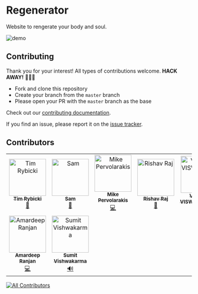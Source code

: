 # Regenerator

Website to rengerate your body and soul.

![demo](./IMG/demo.png)

## Contributing

Thank you for your interest! All types of contributions welcome. **HACK AWAY!** 🔨🔨🔨

- Fork and clone this repository
- Create your branch from the `master` branch
- Please open your PR with the `master` branch as the base

Check out our [contributing documentation](CONTRIBUTING.md).

If you find an issue, please report it on the [issue tracker](https://github.com/eduardconstantin/Regenerator/issues).

## Contributors

<!-- ALL-CONTRIBUTORS-LIST:START - Do not remove or modify this section -->
<!-- prettier-ignore-start -->
<!-- markdownlint-disable -->
<table>
  <tbody>
    <tr>
      <td align="center"><a href="https://timr.dev"><img src="https://avatars.githubusercontent.com/u/39889198?v=4?s=100" width="100px;" alt="Tim Rybicki"/><br /><sub><b>Tim Rybicki</b></sub></a><br /><a href="https://github.com/eduardconstantin/Regenerator/commits?author=trybick" title="Documentation">📖</a></td>
      <td align="center"><a href="https://github.com/samc18"><img src="https://avatars.githubusercontent.com/u/93607710?v=4?s=100" width="100px;" alt="Sam"/><br /><sub><b>Sam</b></sub></a><br /><a href="https://github.com/eduardconstantin/Regenerator/commits?author=samc18" title="Documentation">📖</a></td>
      <td align="center"><a href="https://github.com/Pervolarakis"><img src="https://avatars.githubusercontent.com/u/56447146?v=4?s=100" width="100px;" alt="Mike Pervolarakis"/><br /><sub><b>Mike Pervolarakis</b></sub></a><br /><a href="https://github.com/eduardconstantin/Regenerator/commits?author=Pervolarakis" title="Code">💻</a></td>
      <td align="center"><a href="https://github.com/Kitashi14"><img src="https://avatars.githubusercontent.com/u/76878972?v=4?s=100" width="100px;" alt="Rishav Raj"/><br /><sub><b>Rishav Raj</b></sub></a><br /><a href="https://github.com/eduardconstantin/Regenerator/commits?author=Kitashi14" title="Documentation">📖</a></td>
      <td align="center"><a href="https://github.com/vishnusnathann"><img src="https://avatars.githubusercontent.com/u/16370789?v=4?s=100" width="100px;" alt="VISHNU VISWANATHAN"/><br /><sub><b>VISHNU VISWANATHAN</b></sub></a><br /><a href="https://github.com/eduardconstantin/Regenerator/commits?author=vishnusnathann" title="Documentation">📖</a></td>
      <td align="center"><a href="https://github.com/Devesh-coder"><img src="https://avatars.githubusercontent.com/u/76838871?v=4?s=100" width="100px;" alt="Devesh Agarwal"/><br /><sub><b>Devesh Agarwal</b></sub></a><br /><a href="https://github.com/eduardconstantin/Regenerator/commits?author=Devesh-coder" title="Code">💻</a></td>
      <td align="center"><a href="https://github.com/sai-karthik-p"><img src="https://avatars.githubusercontent.com/u/54533075?v=4?s=100" width="100px;" alt="sai-karthik-p"/><br /><sub><b>sai-karthik-p</b></sub></a><br /><a href="#design-sai-karthik-p" title="Design">🎨</a></td>
    </tr>
    <tr>
      <td align="center"><a href="https://github.com/amardeep911"><img src="https://avatars.githubusercontent.com/u/97588898?v=4?s=100" width="100px;" alt="Amardeep Ranjan"/><br /><sub><b>Amardeep Ranjan</b></sub></a><br /><a href="https://github.com/eduardconstantin/Regenerator/commits?author=amardeep911" title="Code">💻</a></td>
      <td align="center"><a href="https://github.com/S-Parker7000"><img src="https://avatars.githubusercontent.com/u/94473575?v=4?s=100" width="100px;" alt="Sumit Vishwakarma"/><br /><sub><b>Sumit Vishwakarma</b></sub></a><br /><a href="#audio-S-Parker7000" title="Audio">🔊</a></td>
    </tr>
  </tbody>
</table>

<!-- markdownlint-restore -->
<!-- prettier-ignore-end -->

<!-- ALL-CONTRIBUTORS-LIST:END -->
<!-- prettier-ignore-start -->
<!-- markdownlint-disable -->

<!-- markdownlint-restore -->
<!-- prettier-ignore-end -->

<!-- ALL-CONTRIBUTORS-LIST:END -->

<!-- ALL-CONTRIBUTORS-BADGE:START - Do not remove or modify this section -->
[![All Contributors](https://img.shields.io/badge/all_contributors-9-orange.svg?style=flat-square)](#contributors-)
<!-- ALL-CONTRIBUTORS-BADGE:END -->

